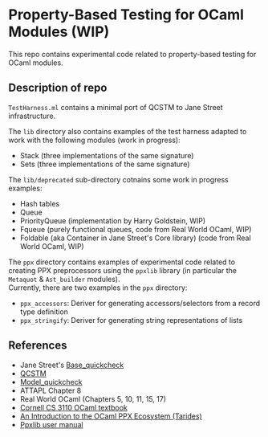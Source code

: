# Property-Based Testing for OCaml Modules (WIP)

This repo contains experimental code related to property-based testing for OCaml modules.

## Description of repo
`TestHarness.ml` contains a minimal port of QCSTM to Jane Street infrastructure.

The `lib` directory also contains examples of the test harness adapted to work with the following modules (work in progress):
- Stack (three implementations of the same signature)
- Sets (three implementations of the same signature)

The `lib/deprecated` sub-directory cotnains some work in progress examples:
- Hash tables
- Queue
- PriorityQueue (implementation by Harry Goldstein, WIP)
- Fqueue (purely functional queues, code from Real World OCaml, WIP)
- Foldable (aka Container in Jane Street's Core library) (code from Real World OCaml, WIP)

The `ppx` directory contains examples of experimental code related to creating
PPX preprocessors using the `ppxlib` library (in particular the `Metaquot` &
`Ast_builder` modules).          
Currently, there are two examples in the `ppx` directory:
- `ppx_accessors`: Deriver for generating accessors/selectors from a record type definition
- `ppx_stringify`: Deriver for generating string representations of lists

## References
- Jane Street's [Base_quickcheck](https://opensource.janestreet.com/base_quickcheck/)
- [QCSTM](https://github.com/jmid/qcstm)   
- [Model_quickcheck](https://github.com/suttonshire/model_quickcheck)
- ATTAPL Chapter 8
- Real World OCaml (Chapters 5, 10, 11, 15, 17)
- [Cornell CS 3110 OCaml textbook](https://cs3110.github.io/textbook/chapters/ds/hash_tables.html#maps-as-hash-tables)
- [An Introduction to the OCaml PPX Ecosystem (Tarides)](https://tarides.com/blog/2019-05-09-an-introduction-to-ocaml-ppx-ecosystem)
- [Ppxlib user manual](https://ocaml-ppx.github.io/ppxlib/ppxlib/index.html)



